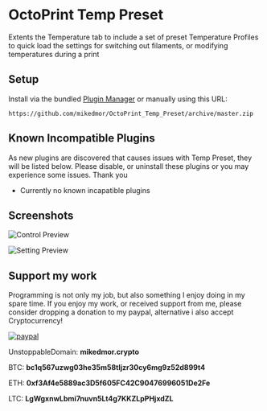 # OctoPrint Temp Preset
Extents the Temperature tab to include a set of preset Temperature Profiles to quick load the settings for switching out filaments, or modifying temperatures during a print

## Setup
Install via the bundled [Plugin Manager](https://github.com/foosel/OctoPrint/wiki/Plugin:-Plugin-Manager)
or manually using this URL:

    https://github.com/mikedmor/OctoPrint_Temp_Preset/archive/master.zip

## Known Incompatible Plugins
As new plugins are discovered that causes issues with Temp Preset, they will be listed below. Please disable, or uninstall these plugins or you may experience some issues. Thank you

 * Currently no known incapatible plugins

## Screenshots

![Control Preview](Octoprint_MultiCam_Control.png)

![Setting Preview](Octoprint_MultiCam_Settings.png)

## Support my work
Programming is not only my job, but also something I enjoy doing in my spare time. If you enjoy my work, or received support from me, please consider dropping a donation to my paypal, alternative i also accept Cryptocurrency!

[![paypal](https://www.paypalobjects.com/en_US/i/btn/btn_donateCC_LG.gif)](https://www.paypal.com/cgi-bin/webscr?cmd=_s-xclick&hosted_button_id=K3LCC3QY2LSE8)

UnstoppableDomain: **mikedmor.crypto**

BTC: **bc1q567uzwg03he35m58tljzr30cy6mg9z52d899t4**

ETH: **0xf3Af4e5889ac3D5f605FC42C90476996051De2Fe**

LTC: **LgWgxnwLbmi7nuvn5Lt4g7KKZLpPHjxdZL**
